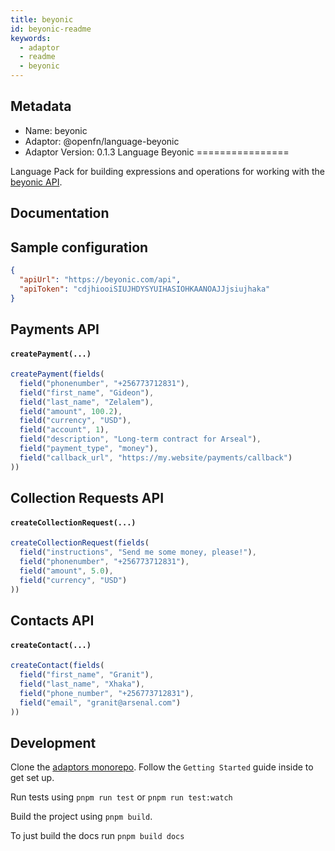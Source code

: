 ```yaml
---
title: beyonic
id: beyonic-readme
keywords:
  - adaptor
  - readme
  - beyonic
---
```

## Metadata
- Name: beyonic
- Adaptor: @openfn/language-beyonic
- Adaptor Version: 0.1.3
Language Beyonic
================

Language Pack for building expressions and operations for working with
the [beyonic API](http://apidocs.beyonic.com/).

Documentation
-------------

## Sample configuration

```json
{
  "apiUrl": "https://beyonic.com/api",
  "apiToken": "cdjhiooiSIUJHDYSYUIHASIOHKAANOAJJjsiujhaka"
}
```

## Payments API

#### `createPayment(...)`
```js
createPayment(fields(
  field("phonenumber", "+256773712831"),
  field("first_name", "Gideon"),
  field("last_name", "Zelalem"),
  field("amount", 100.2),
  field("currency", "USD"),
  field("account", 1),
  field("description", "Long-term contract for Arseal"),
  field("payment_type", "money"),
  field("callback_url", "https://my.website/payments/callback")
))
```

## Collection Requests API

#### `createCollectionRequest(...)`
```js
createCollectionRequest(fields(
  field("instructions", "Send me some money, please!"),
  field("phonenumber", "+256773712831"),
  field("amount", 5.0),
  field("currency", "USD")
))
```

## Contacts API

#### `createContact(...)`
```js
createContact(fields(
  field("first_name", "Granit"),
  field("last_name", "Xhaka"),
  field("phone_number", "+256773712831"),
  field("email", "granit@arsenal.com")
))
```

Development
-----------

Clone the [adaptors monorepo](https://github.com/OpenFn/adaptors). Follow the `Getting Started` guide inside to get set up.

Run tests using `pnpm run test` or `pnpm run test:watch`

Build the project using `pnpm build`.

To just build the docs run `pnpm build docs`
